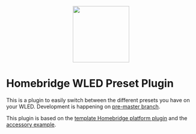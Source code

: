 
<p align="center">

<img src="https://www.clipartmax.com/png/middle/265-2655834_work-in-progress-icon.png" width="150">

</p>


# Homebridge WLED Preset Plugin

This is a plugin to easily switch between the different presets you have on your WLED. Development is happening on [pre-master branch](https://github.com/goodshort/homebridge-wled-preset/tree/pre-master).

This plugin is based on the [template Homebridge platform plugin](https://github.com/homebridge/homebridge-plugin-template/) and the [accessory example](https://github.com/homebridge/homebridge-examples/tree/master/accessory-example-typescript).

